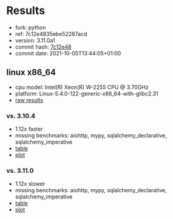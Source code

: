 # Results

- fork: python
- ref: 7c12e4835ebe52287acd
- version: 3.11.0a1
- commit hash: [7c12e48](https://github.com/python/cpython/commit/7c12e48)
- commit date: 2021-10-05T13:44:05+01:00

## linux x86_64

- cpu model: Intel(R) Xeon(R) W-2255 CPU @ 3.70GHz
- platform: Linux-5.4.0-122-generic-x86_64-with-glibc2.31
- [raw results](bm-20211005-linux-x86_64-python-7c12e4835ebe52287acd-3.11.0a1-7c12e48.json)

### vs. 3.10.4

- 1.12x faster
- missing benchmarks: aiohttp, mypy, sqlalchemy_declarative, sqlalchemy_imperative
- [table](bm-20211005-linux-x86_64-python-7c12e4835ebe52287acd-3.11.0a1-7c12e48-vs-3.10.4.md)
- [plot](bm-20211005-linux-x86_64-python-7c12e4835ebe52287acd-3.11.0a1-7c12e48-vs-3.10.4.png)

### vs. 3.11.0

- 1.12x slower
- missing benchmarks: aiohttp, mypy, sqlalchemy_declarative, sqlalchemy_imperative
- [table](bm-20211005-linux-x86_64-python-7c12e4835ebe52287acd-3.11.0a1-7c12e48-vs-3.11.0.md)
- [plot](bm-20211005-linux-x86_64-python-7c12e4835ebe52287acd-3.11.0a1-7c12e48-vs-3.11.0.png)

